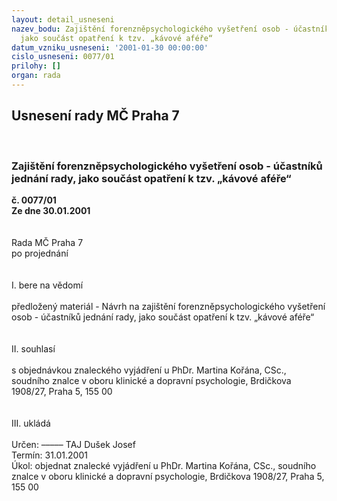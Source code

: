 ```yaml
---
layout: detail_usneseni
nazev_bodu: Zajištění forenzněpsychologického vyšetření osob - účastníků jednání rady,
  jako součást opatření k tzv. „kávové aféře“
datum_vzniku_usneseni: '2001-01-30 00:00:00'
cislo_usneseni: 0077/01
prilohy: []
organ: rada
---
```

<div id="ucUsn_pList" class="usn">
	<span><h2>Usnesení rady MČ Praha 7 </h2>
<br></span><div class="standBody">
<span><h3>Zajištění forenzněpsychologického vyšetření osob - účastníků jednání rady, jako součást opatření k tzv. „kávové aféře“</h3></span><div class="center">
		<strong>č. 0077/01</strong><br>
	</div>
<div class="center">
		<strong>Ze dne 30.01.2001</strong><br><br>
	</div>
<br>Rada MČ Praha 7<br>po projednání<br><br><br>I.	bere na vědomí<br><br> předložený materiál - Návrh na zajištění forenzněpsychologického vyšetření osob - účastníků jednání rady, jako součást opatření k tzv. „kávové aféře“<br><br><br>II.	souhlasí <br><br>s objednávkou znaleckého vyjádření u PhDr. Martina Kořána, CSc., soudního znalce v oboru klinické a dopravní psychologie, Brdičkova 1908/27, Praha 5, 155 00<br><br><br>III.	ukládá <br><br> Určen:	–––––	TAJ Dušek Josef<br>Termín: 31.01.2001<br>Úkol:	objednat znalecké vyjádření u PhDr. Martina Kořána, CSc., soudního znalce v oboru klinické a dopravní psychologie, Brdičkova 1908/27, Praha 5, 155 00<br> <br><br><br><br><br><br> <br>
</div>
</div>
